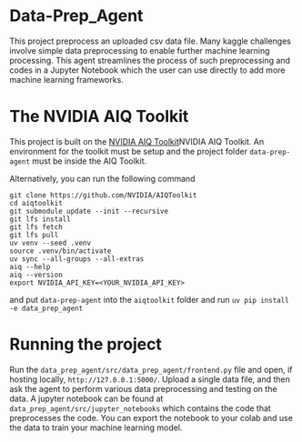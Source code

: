 # Data-Prep_Agent
This project preprocess an uploaded csv data file. Many kaggle challenges involve simple data preprocessing to enable further machine learning processing. This agent streamlines the process of such preprocessing and codes in a Jupyter Notebook which the user can use directly to add more machine learning frameworks.

# The NVIDIA AIQ Toolkit
This project is built on the [NVIDIA AIQ Toolkit](https://github.com/NVIDIA/AIQToolkit)NVIDIA AIQ Toolkit. An environment for the toolkit must be setup and the project folder `data-prep-agent` must be inside the AIQ Toolkit.

Alternatively, you can run the following command
```
git clone https://github.com/NVIDIA/AIQToolkit
cd aiqtoolkit
git submodule update --init --recursive
git lfs install
git lfs fetch
git lfs pull
uv venv --seed .venv
source .venv/bin/activate
uv sync --all-groups --all-extras
aiq --help
aiq --version
export NVIDIA_API_KEY=<YOUR_NVIDIA_API_KEY>
```
and put `data-prep-agent` into the `aiqtoolkit` folder and run `uv pip install -e data_prep_agent`

# Running the project
Run the `data_prep_agent/src/data_prep_agent/frontend.py` file and open, if hosting locally, `http://127.0.0.1:5000/`. Upload a single data file, and then ask the agent to perform various data preprocessing and testing on the data. A jupyter notebook can be found at `data_prep_agent/src/jupyter_notebooks` which contains the code that preprocesses the code. You can export the notebook to your colab and use the data to train your machine learning model.